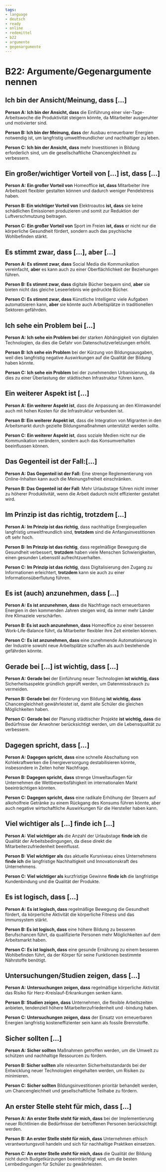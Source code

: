 ```yaml
---
tags:
- language
- deutsch
- ready
- online
- redemittel
- b22
- argumente
- gegenargumente
---
```


# B22: Argumente/Gegenargumente nennen

## Ich bin der Ansicht/Meinung, dass [...]

__Person A:__ __Ich bin der Ansicht, dass__ die Einführung einer vier-Tage-Arbeitswoche die Produktivität steigern könnte, da Mitarbeiter ausgeruhter und motivierter sind.

__Person B:__ __Ich bin der Meinung, dass__ der Ausbau erneuerbarer Energien notwendig ist, um langfristig umweltfreundlicher und nachhaltiger zu leben.

__Person C:__ __Ich bin der Ansicht, dass__ mehr Investitionen in Bildung erforderlich sind, um die gesellschaftliche Chancengleichheit zu verbessern.

## Ein großer/wichtiger Vorteil von [...] ist, dass [...]

__Person A:__  __Ein großer Vorteil von__ Homeoffice __ist, dass__ Mitarbeiter ihre Arbeitszeit flexibler gestalten können und dadurch weniger Pendelstress haben.

__Person B:__ __Ein wichtiger Vorteil von__ Elektroautos __ist, dass__ sie keine schädlichen Emissionen produzieren und somit zur Reduktion der Luftverschmutzung beitragen.

__Person C:__ __Ein großer Vorteil von__ Sport im Freien __ist, dass__ er nicht nur die körperliche Gesundheit fördert, sondern auch das psychische Wohlbefinden stärkt.

## Es stimmt zwar, dass [...], aber [...]

__Person A:__ __Es stimmt zwar, dass__ Social Media die Kommunikation vereinfacht, __aber__ es kann auch zu einer Oberflächlichkeit der Beziehungen führen.

__Person B:__ __Es stimmt zwar, dass__ digitale Bücher bequem sind, __aber__ sie bieten nicht das gleiche Leseerlebnis wie gedruckte Bücher.

__Person C:__ __Es stimmt zwar, dass__ Künstliche Intelligenz viele Aufgaben automatisieren kann, __aber__ sie könnte auch Arbeitsplätze in traditionellen Sektoren gefährden.

## Ich sehe ein Problem bei [...]

__Person A:__ __Ich sehe ein Problem bei__ der starken Abhängigkeit von digitalen Technologien, da dies die Gefahr von Datenschutzverletzungen erhöht.

__Person B:__ __Ich sehe ein Problem__ bei der Kürzung von Bildungsausgaben, weil dies langfristig negative Auswirkungen auf die Qualität der Bildung haben könnte.

__Person C:__ __Ich sehe ein Problem__ bei der zunehmenden Urbanisierung, da dies zu einer Überlastung der städtischen Infrastruktur führen kann.

## Ein weiterer Aspekt ist [...]

__Person A:__ __Ein weiterer Aspekt ist__, dass die Anpassung an den Klimawandel auch mit hohen Kosten für die Infrastruktur verbunden ist.

__Person B:__ __Ein weiterer Aspekt ist__, dass die Integration von Migranten in den Arbeitsmarkt durch gezielte Bildungsmaßnahmen unterstützt werden sollte.

__Person C:__ __Ein weiterer Aspekt ist__, dass soziale Medien nicht nur die Kommunikation verändern, sondern auch das Konsumverhalten beeinflussen können.

## Das Gegenteil ist der Fall:[...]

__Person A:__ __Das Gegenteil ist der Fall:__ Eine strenge Reglementierung von Online-Inhalten kann auch die Meinungsfreiheit einschränken.

__Person B:__ __Das Gegenteil ist der Fall:__ Mehr Urlaubstage führen nicht immer zu höherer Produktivität, wenn die Arbeit dadurch nicht effizienter gestaltet wird.

## Im Prinzip ist das richtig, trotzdem [...]

__Person A:__ __Im Prinzip ist das richtig__, dass nachhaltige Energiequellen langfristig umweltfreundlich sind, __trotzdem__ sind die Anfangsinvestitionen oft sehr hoch.

__Person B:__ __Im Prinzip ist das richtig__, dass regelmäßige Bewegung die Gesundheit verbessert, __trotzdem__ haben viele Menschen Schwierigkeiten, einen gesunden Lebensstil aufrechtzuerhalten.

__Person C:__ __Im Prinzip ist das richtig__, dass Digitalisierung den Zugang zu Informationen erleichtert, __trotzdem__ kann sie auch zu einer Informationsüberflutung führen.

## Es ist (auch) anzunehmen, dass [...]

__Person A:__ __Es ist anzunehmen, dass__ die Nachfrage nach erneuerbaren Energien in den kommenden Jahren steigen wird, da immer mehr Länder ihre Klimaziele verschärfen.

__Person B:__ __Es ist auch anzunehmen, dass__ Homeoffice zu einer besseren Work-Life-Balance führt, da Mitarbeiter flexibler ihre Zeit einteilen können.

__Person C:__ __Es ist anzunehmen, dass__ eine zunehmende Automatisierung in der Industrie sowohl neue Arbeitsplätze schaffen als auch bestehende gefährden könnte.

## Gerade bei [...] ist wichtig, dass [...]

__Person A:__ __Gerade bei__ der Einführung neuer Technologien __ist wichtig, dass__ Sicherheitsaspekte gründlich geprüft werden, um Datenmissbrauch zu vermeiden.

__Person B:__ __Gerade bei__ der Förderung von Bildung __ist wichtig, dass__ Chancengleichheit gewährleistet ist, damit alle Schüler die gleichen Möglichkeiten haben.

__Person C:__ __Gerade bei__ der Planung städtischer Projekte __ist wichtig, dass__ die Bedürfnisse der Anwohner berücksichtigt werden, um die Lebensqualität zu verbessern.

## Dagegen spricht, dass [...]

__Person A:__ __Dagegen spricht, dass__ eine schnelle Abschaltung von Kohlekraftwerken die Energieversorgung destabilisieren könnte, insbesondere in Zeiten hoher Nachfrage.

__Person B:__ __Dagegen spricht, dass__ strenge Umweltauflagen für Unternehmen die Wettbewerbsfähigkeit im internationalen Markt beeinträchtigen könnten.

__Person C:__ __Dagegen spricht, dass__ eine radikale Erhöhung der Steuern auf alkoholfreie Getränke zu einem Rückgang des Konsums führen könnte, aber auch negative wirtschaftliche Auswirkungen für die Hersteller haben kann.

## Viel wichtiger als [...] finde ich [...]

__Person A:__ __Viel wichtiger als__ die Anzahl der Urlaubstage __finde ich__ die Qualität der Arbeitsbedingungen, da diese direkt die Mitarbeiterzufriedenheit beeinflusst.

__Person B:__ __Viel wichtiger als__ das aktuelle Kursniveau eines Unternehmens __finde ich__ die langfristige Nachhaltigkeit und Innovationskraft des Unternehmens.

__Person C:__ __Viel wichtiger als__ kurzfristige Gewinne __finde ich__ die langfristige Kundenbindung und die Qualität der Produkte.

## Es ist logisch, dass [...]

__Person A:__ __Es ist logisch, dass__ regelmäßige Bewegung die Gesundheit fördert, da körperliche Aktivität die körperliche Fitness und das Immunsystem stärkt.

__Person B:__ __Es ist logisch, dass__ eine höhere Bildung zu besseren Berufschancen führt, da qualifizierte Personen mehr Möglichkeiten auf dem Arbeitsmarkt haben.

__Person C:__ __Es ist logisch, dass__ eine gesunde Ernährung zu einem besseren Wohlbefinden führt, da der Körper für seine Funktionen bestimmte Nährstoffe benötigt.

## Untersuchungen/Studien zeigen, dass [...]

__Person A:__ __Untersuchungen zeigen, dass__ regelmäßige körperliche Aktivität das Risiko für Herz-Kreislauf-Erkrankungen senken kann.

__Person B:__ __Studien zeigen, dass__ Unternehmen, die flexible Arbeitszeiten anbieten, tendenziell höhere Mitarbeiterzufriedenheit und -bindung haben.

__Person C:__ __Untersuchungen zeigen, dass__ der Einsatz von erneuerbaren Energien langfristig kosteneffizienter sein kann als fossile Brennstoffe.

## Sicher sollten [...]

__Person A:__ __Sicher sollten__ Maßnahmen getroffen werden, um die Umwelt zu schützen und nachhaltige Ressourcen zu fördern.

__Person B:__ __Sicher sollten__ alle relevanten Sicherheitsstandards bei der Entwicklung neuer Technologien eingehalten werden, um Risiken zu minimieren.

__Person C:__ __Sicher sollten__ Bildungsinvestitionen prioritär behandelt werden, um Chancengleichheit und gesellschaftliche Teilhabe zu fördern.

## An erster Stelle steht für mich, dass [...]

__Person A:__ __An erster Stelle steht für mich, dass__ bei der Implementierung neuer Richtlinien die Bedürfnisse der betroffenen Personen berücksichtigt werden.

__Person B:__ __An erster Stelle steht für mich, dass__ Unternehmen ethisch verantwortungsvoll handeln und sich für nachhaltige Praktiken einsetzen.

__Person C:__ __An erster Stelle steht für mich, dass__ die Qualität der Bildung nicht durch Budgetkürzungen beeinträchtigt wird, um die besten Lernbedingungen für Schüler zu gewährleisten.
